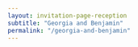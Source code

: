 ```yaml
---
layout: invitation-page-reception
subtitle: "Georgia and Benjamin"
permalink: "/georgia-and-benjamin"
---
```

        